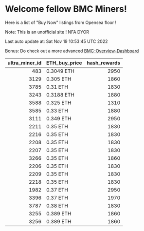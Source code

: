 # Welcome fellow BMC Miners!
Here is a list of "Buy Now" listings from Opensea floor !

Note: This is an unofficial site ! NFA DYOR

Last auto update at: Sat Nov 19 10:53:45 UTC 2022

Bonus: Do check out a more advanced [BMC-Overview-Dashboard](https://dune.com/defifunk/BMC-Overview-Dashboard)


|   ultra_miner_id | ETH_buy_price   |   hash_rewards |
|-----------------:|:----------------|---------------:|
|              483 | 0.3049 ETH      |           2950 |
|             3129 | 0.305 ETH       |           1860 |
|             3785 | 0.31 ETH        |           1830 |
|             3243 | 0.3188 ETH      |           1880 |
|             3588 | 0.325 ETH       |           1310 |
|             3585 | 0.33 ETH        |           1880 |
|             3111 | 0.349 ETH       |           2950 |
|             2211 | 0.35 ETH        |           1830 |
|             2216 | 0.35 ETH        |           1830 |
|             2208 | 0.35 ETH        |           1830 |
|             2207 | 0.35 ETH        |           1830 |
|             3266 | 0.35 ETH        |           1860 |
|             2206 | 0.35 ETH        |           1830 |
|             2209 | 0.35 ETH        |           1830 |
|             2218 | 0.35 ETH        |           1830 |
|             1982 | 0.37 ETH        |           2950 |
|             3396 | 0.37 ETH        |           1970 |
|             3787 | 0.38 ETH        |           1830 |
|             3255 | 0.389 ETH       |           1860 |
|             3256 | 0.389 ETH       |           1860 |